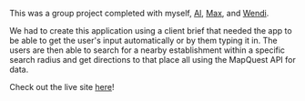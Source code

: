 This was a group project completed with myself, <a href="https://github.com/skininja673">Al</a>, <a href="https://github.com/maxtclaw">Max</a>, and <a href="https://github.com/wendiz16">Wendi</a>.

We had to create this application using a client brief that needed the app to be able to get the user's input automatically or by them typing it in. The users are then able to search for a nearby establishment within a specific search radius and get directions to that place all using the MapQuest API for data.

Check out the live site <a href="https://shopper-mapper.netlify.app/">here</a>!
